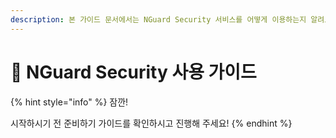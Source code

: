 ```yaml
---
description: 본 가이드 문서에서는 NGuard Security 서비스를 어떻게 이용하는지 알려드립니다.
---
```


# 📘 NGuard Security 사용 가이드

{% hint style="info" %}
잠깐!

시작하시기 전 준비하기 가이드를 확인하시고 진행해 주세요!
{% endhint %}
